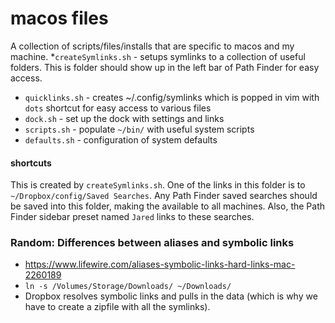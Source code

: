 # macos files
A collection of scripts/files/installs that are specific to macos and my machine.
*`createSymlinks.sh` - setups symlinks to a collection of useful folders. This is folder should show up in the left bar of Path Finder for easy access.
* `quicklinks.sh` - creates ~/.config/symlinks which is popped in vim with `dots` shortcut for easy access to various files
* `dock.sh` - set up the dock with settings and links
* `scripts.sh` - populate `~/bin/` with useful system scripts
* `defaults.sh` - configuration of system defaults

#### shortcuts
This is created by `createSymlinks.sh`. One of the links in this folder is to `~/Dropbox/config/Saved Searches`. Any Path Finder saved searches should be saved into this folder, making the available to all machines. Also, the Path Finder sidebar preset named `Jared` links to these searches. 

### Random: Differences between aliases and symbolic links
* https://www.lifewire.com/aliases-symbolic-links-hard-links-mac-2260189 
* `ln -s /Volumes/Storage/Downloads/ ~/Downloads/`
* Dropbox resolves symbolic links and pulls in the data (which is why we have to create a zipfile with all the symlinks).



